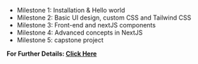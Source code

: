 <ul>
    <li>Milestone 1: Installation & Hello world</li>
    <li>Milestone 2: Basic UI design, custom CSS and Tailwind CSS</li>
    <li>Milestone 3: Front-end and nextJS components</li>
    <li>Milestone 4: Advanced concepts in NextJS</li>
    <li>Milestone 5: capstone project</li>
</ul>
<b>For Further Details: <b>
<a href="https://docs.google.com/document/d/12Z7GxXtic5GD-vV3IjxornLuwYoCTVF1eYaQ2IdBdfI/edit">Click Here</a>